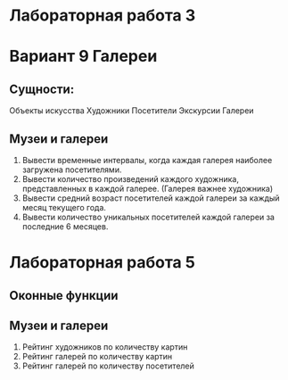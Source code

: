 # Лабораторная работа 3
# Вариант 9 Галереи

## Сущности:
Объекты 
искусства 
Художники 
Посетители 
Экскурсии 
Галереи

## Музеи и галереи
1. Вывести временные интервалы, когда каждая галерея наиболее загружена посетителями.
2. Вывести количество произведений каждого художника, представленных в каждой галерее. (Галерея важнее художника)
3. Вывести средний возраст посетителей каждой галереи за каждый месяц текущего года.
4. Вывести количество уникальных посетителей каждой галереи за последние 6 месяцев.

# Лабораторная работа 5

## Оконные функции

## Музеи и галереи
1. Рейтинг художников по количеству картин 
2. Рейтинг галерей по количеству картин 
3. Рейтинг галерей по количеству посетителей
